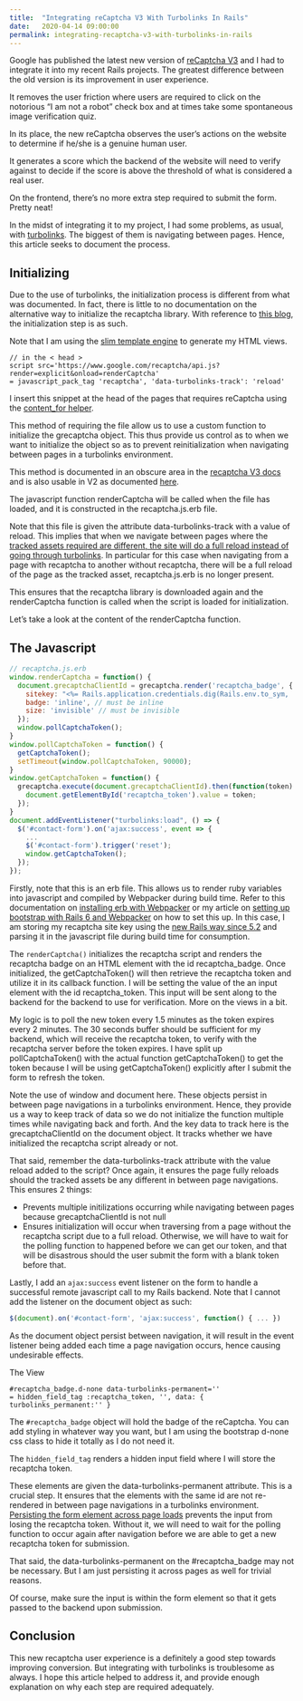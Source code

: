 ```yaml
---
title:  "Integrating reCaptcha V3 With Turbolinks In Rails"
date:   2020-04-14 09:00:00
permalink: integrating-recaptcha-v3-with-turbolinks-in-rails
---
```


Google has published the latest new version of [reCaptcha V3](https://developers.google.com/recaptcha/docs/v3) and I had to integrate it into my recent Rails projects. The greatest difference between the old version is its improvement in user experience.

It removes the user friction where users are required to click on the notorious “I am not a robot” check box and at times take some spontaneous image verification quiz.

In its place, the new reCaptcha observes the user’s actions on the website to determine if he/she is a genuine human user.

It generates a score which the backend of the website will need to verify against to decide if the score is above the threshold of what is considered a real user.

On the frontend, there’s no more extra step required to submit the form. Pretty neat!

In the midst of integrating it to my project, I had some problems, as usual, with [turbolinks](https://github.com/turbolinks/turbolinks). The biggest of them is navigating between pages. Hence, this article seeks to document the process.

## Initializing

Due to the use of turbolinks, the initialization process is different from what was documented. In fact, there is little to no documentation on the alternative way to initialize the recaptcha library. With reference to [this blog](https://blog.bmonkeys.net/2019/using-recaptcha-v3-with-turbolinks), the initialization step is as such.

Note that I am using the [slim template engine](http://slim-lang.com/) to generate my HTML views.

```slim
// in the < head >
script src='https://www.google.com/recaptcha/api.js?render=explicit&onload=renderCaptcha'
= javascript_pack_tag 'recaptcha', 'data-turbolinks-track': 'reload'
```

I insert this snippet at the head of the pages that requires reCaptcha using the [content_for helper](https://api.rubyonrails.org/classes/ActionView/Helpers/CaptureHelper.html#method-i-content_for).

This method of requiring the file allow us to use a custom function to initialize the grecaptcha object. This thus provide us control as to when we want to initialize the object so as to prevent reinitialization when navigating between pages in a turbolinks environment.

This method is documented in an obscure area in the [recaptcha V3 docs](https://developers.google.com/recaptcha/docs/faq#how-can-i-customize-recaptcha-v3) and is also usable in V2 as documented [here](https://developers.google.com/recaptcha/docs/invisible#js_api).

The javascript function renderCaptcha will be called when the file has loaded, and it is constructed in the recaptcha.js.erb file.

Note that this file is given the attribute data-turbolinks-track with a value of reload. This implies that when we navigate between pages where the [tracked assets required are different, the site will do a full reload instead of going through turbolinks](https://github.com/turbolinks/turbolinks-classic#asset-change-detection). In particular for this case when navigating from a page with recaptcha to another without recaptcha, there will be a full reload of the page as the tracked asset, recaptcha.js.erb is no longer present.

This ensures that the recaptcha library is downloaded again and the renderCaptcha function is called when the script is loaded for initialization.

Let’s take a look at the content of the renderCaptcha function.

## The Javascript

```js
// recaptcha.js.erb
window.renderCaptcha = function() {
  document.grecaptchaClientId = grecaptcha.render('recaptcha_badge', {
    sitekey: "<%= Rails.application.credentials.dig(Rails.env.to_sym, :recaptcha, :site_key) %>",
    badge: 'inline', // must be inline
    size: 'invisible' // must be invisible
  });
  window.pollCaptchaToken();
}
window.pollCaptchaToken = function() {
  getCaptchaToken();
  setTimeout(window.pollCaptchaToken, 90000);
}
window.getCaptchaToken = function() {
  grecaptcha.execute(document.grecaptchaClientId).then(function(token) {
    document.getElementById('recaptcha_token').value = token;
  });
}
document.addEventListener("turbolinks:load", () => {
  $('#contact-form').on('ajax:success', event => {
    ...
    $('#contact-form').trigger('reset');
    window.getCaptchaToken();
  });
});
```

Firstly, note that this is an erb file. This allows us to render ruby variables into javascript and compiled by Webpacker during build time. Refer to this documentation on [installing erb with Webpacker](https://github.com/rails/webpacker/blob/master/docs/integrations.md#erb) or my article on [setting up bootstrap with Rails 6 and Webpacker](https://vic-l.github.io/setup-bootstrap-in-rails-6-with-webpacker-for-development-and-production) on how to set this up. In this case, I am storing my recaptcha site key using the [new Rails way since 5.2](https://blog.engineyard.com/rails-encrypted-credentials-on-rails-5.2) and parsing it in the javascript file during build time for consumption.

The `renderCaptcha()` initializes the recaptcha script and renders the recaptcha badge on an HTML element with the id recaptcha_badge. Once initialized, the getCaptchaToken() will then retrieve the recaptcha token and utilize it in its callback function. I will be setting the value of the an input element with the id recaptcha_token. This input will be sent along to the backend for the backend to use for verification. More on the views in a bit.

My logic is to poll the new token every 1.5 minutes as the token expires every 2 minutes. The 30 seconds buffer should be sufficient for my backend, which will receive the recaptcha token, to verify with the recaptcha server before the token expires. I have split up pollCaptchaToken() with the actual function getCaptchaToken() to get the token because I will be using getCaptchaToken() explicitly after I submit the form to refresh the token.

Note the use of window and document here. These objects persist in between page navigations in a turbolinks environment. Hence, they provide us a way to keep track of data so we do not initialize the function multiple times while navigating back and forth. And the key data to track here is the grecaptchaClientId on the document object. It tracks whether we have initialized the recaptcha script already or not.

That said, remember the data-turbolinks-track attribute with the value reload added to the script? Once again, it ensures the page fully reloads should the tracked assets be any different in between page navigations. This ensures 2 things:

- Prevents multiple initilizations occurring while navigating between pages because grecaptchaClientId is not null
- Ensures initialization will occur when traversing from a page without the recaptcha script due to a full reload. Otherwise, we will have to wait for the polling function to happened before we can get our token, and that will be disastrous should the user submit the form with a blank token before that.

Lastly, I add an `ajax:success` event listener on the form to handle a successful remote javascript call to my Rails backend. Note that I cannot add the listener on the document object as such:

```js
$(document).on('#contact-form', 'ajax:success', function() { ... })
```

As the document object persist between navigation, it will result in the event listener being added each time a page navigation occurs, hence causing undesirable effects.

The View

```slim
#recaptcha_badge.d-none data-turbolinks-permanent=''
= hidden_field_tag :recaptcha_token, '', data: { turbolinks_permanent:'' }
```

The `#recaptcha_badge` object will hold the badge of the reCaptcha. You can add styling in whatever way you want, but I am using the bootstrap d-none css class to hide it totally as I do not need it.

The `hidden_field_tag` renders a hidden input field where I will store the recaptcha token.

These elements are given the data-turbolinks-permanent attribute. This is a crucial step. It ensures that the elements with the same id are not re-rendered in between page navigations in a turbolinks environment. [Persisting the form element across page loads](https://github.com/turbolinks/turbolinks#persisting-elements-across-page-loads) prevents the input from losing the recaptcha token. Without it, we will need to wait for the polling function to occur again after navigation before we are able to get a new recaptcha token for submission.

That said, the data-turbolinks-permanent on the #recaptcha_badge may not be necessary. But I am just persisting it across pages as well for trivial reasons.

Of course, make sure the input is within the form element so that it gets passed to the backend upon submission.

## Conclusion

This new recaptcha user experience is a definitely a good step towards improving conversion. But integrating with turbolinks is troublesome as always. I hope this article helped to address it, and provide enough explanation on why each step are required adequately.
